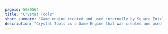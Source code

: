 ```yaml
---
pageid: 5089564
title: "Crystal Tools"
short_summary: "Game engine created and used internally by Square Enix"
description: "Crystal Tools is a Game Engine that was created and used internally by the japanese Company Square Enix. It combines standard library Elements such as Graphics Sound and artificial Intelligence while providing Game Developers with various authoring Tools. The Target Systems of Crystal Tools are the Playstation 3, the Xbox 360, Microsoft Windows and the Wii. This Decision was made with the Intention of making cross Platform Production more feasible. The Idea for the Engine originated from square Enix's Desire to have a unified Game Development Environment in Order to effectively Share the Technology and Know-How of the Company's individual Teams."
---
```

